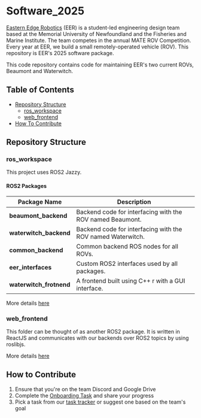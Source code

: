 # Software_2025

[Eastern Edge Robotics](https://www.easternedgerobotics.com/) (EER) is a student-led engineering design team based at the Memorial University of Newfoundland and the Fisheries and Marine Institute. The team competes in the annual MATE ROV Competition. Every year at EER, we build a small remotely-operated vehicle (ROV). This repository is EER's 2025 software package.

This code repository contains code for maintaining EER's two current ROVs, Beaumont and Waterwitch.

## Table of Contents

- [Repository Structure](#repository-structure) 
    - [ros_workspace](#ros_workspace) 
    - [web_frontend](#web_frontend) 
- [How To Contribute](#how_to_contribute) 

## Repository Structure

### ros_workspace
This project uses ROS2 Jazzy.

#### ROS2 Packages
| Package Name         | Description                                                                 |
|----------------------|-----------------------------------------------------------------------------|
| **beaumont_backend**  | Backend code for interfacing with the ROV named Beaumont.                   |
| **waterwitch_backend** | Backend code for interfacing with the ROV named Waterwitch.               |
| **common_backend**    | Common backend ROS nodes for all ROVs.                                      |
| **eer_interfaces**    | Custom ROS2 interfaces used by all packages.                                |
| **waterwitch_frotnend**     | A frontend built using C++ r with a GUI interface.                          |

More details [here](./ros_workspace/)

### web_frontend
This folder can be thought of as another ROS2 package. It is written in ReactJS and communicates with our backends over ROS2 topics by using roslibjs.

More details [here](./web_frontend/)

## How to Contribute

1. Ensure that you're on the team Discord and Google Drive
2. Complete the [Onboarding Task](https://docs.google.com/document/d/13x00C8hjDYVJlFbLWkDBietP3UNgz9KQ2YJGyHPrInM/edit?usp=drive_link) and share your progress 
3. Pick a task from our [task tracker](https://docs.google.com/spreadsheets/d/1OF3RxeuQIAM3jEYy3F_bVlgd5O9Kzjha2wboch3H_Rw/edit?usp=drive_link) or suggest one based on the team's goal


